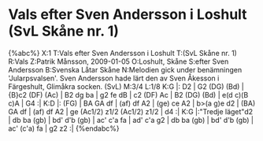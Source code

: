 # Vals efter Sven Andersson i Loshult (SvL Skåne nr. 1)

{%abc%}
X:1
T:Vals efter Sven Andersson i Loshult
T:(SvL Skåne nr. 1)
R:Vals
Z:Patrik Månsson, 2009-01-05
O:Loshult, Skåne
S:efter Sven Andersson
B:Svenska Låtar Skåne
N:Melodien gick under benämningen 'Jularpsvalsen'. Sven Andersson hade lärt den av Sven Åkesson i Färgeshult, Glimåkra socken. (SvL)
M:3/4
L:1/8
K:G
|: D2 | G2 (DG) (Bd) | {B}c2 (DF) (Ac) | B2 dg ba | g2 fe dB |
c2 (DF) Ac | B2 (DG) (Bd) | e(d c)(B c)A | G4 :|
K:D
|: (FG) | BA GA df | (af) df A2 | (ge) ce A2 | b>(a g)e d2 |
(BA) GA df | (af) df A2 | ge (Ac1/2) z1/2 (Ac1/2) z1/2 | d4 :|
K:G
|:"Tredje läget"d2 | db ba (gb) | bd' d'b (gb) | ac' c'a fa | ad' c'a g2 |
db ba (gb) | bd' d'b (gb) | ac' (c'a) fa | g2 z2 :| 
{%endabc%}

